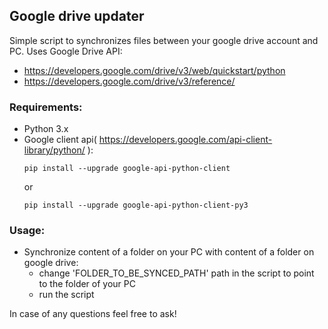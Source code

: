 ## Google drive updater
Simple script to synchronizes files between your google drive account and PC.
Uses Google Drive API:
* https://developers.google.com/drive/v3/web/quickstart/python
* https://developers.google.com/drive/v3/reference/

### Requirements:
* Python 3.x
* Google client api( https://developers.google.com/api-client-library/python/ ):
  ```
  pip install --upgrade google-api-python-client
  ```  
  or 
  ```
  pip install --upgrade google-api-python-client-py3
  ```

### Usage:
* Synchronize content of a folder on your PC with content of a folder on google drive:
    - change 'FOLDER_TO_BE_SYNCED_PATH' path in the script to point to the folder of your PC
    - run the script

In case of any questions feel free to ask! 

